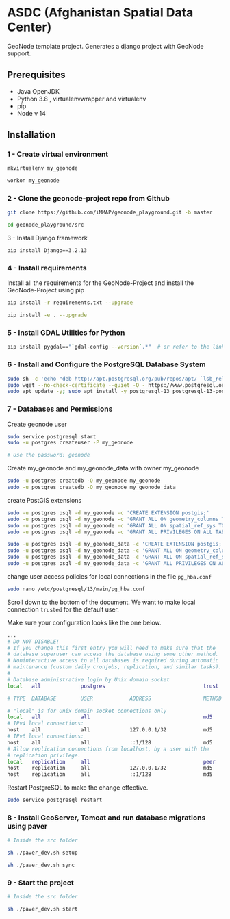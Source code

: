 # ASDC (Afghanistan Spatial Data Center)

GeoNode template project. Generates a django project with GeoNode support.

## Prerequisites

- Java OpenJDK
- Python 3.8 , virtualenvwrapper and virtualenv
- pip
- Node v 14

## Installation

### 1 - Create virtual environment

```bash
mkvirtualenv my_geonode
```

```bash
workon my_geonode
```

### 2 - Clone the geonode-project repo from Github

```bash
git clone https://github.com/iMMAP/geonode_playground.git -b master

cd geonode_playground/src
```

3 - Install Django framework

```bash
pip install Django==3.2.13
```

### 4 - Install requirements

Install all the requirements for the GeoNode-Project and install the GeoNode-Project using pip

```bash
pip install -r requirements.txt --upgrade

pip install -e . --upgrade

```

### 5 - Install GDAL Utilities for Python

```bash
pip install pygdal=="`gdal-config --version`.*"  # or refer to the link <Install GDAL for Development <https://training.geonode.geo-solutions.it/005_dev_workshop/004_devel_env/gdal_install.html>
```

### 6 - Install and Configure the PostgreSQL Database System

```bash
sudo sh -c 'echo "deb http://apt.postgresql.org/pub/repos/apt/ `lsb_release -cs`-pgdg main" >> /etc/apt/sources.list.d/pgdg.list'
sudo wget --no-check-certificate --quiet -O - https://www.postgresql.org/media/keys/ACCC4CF8.asc | sudo apt-key add -
sudo apt update -y; sudo apt install -y postgresql-13 postgresql-13-postgis-3 postgresql-13-postgis-3-scripts postgresql-13 postgresql-client-13
```

### 7 - Databases and Permissions

Create geonode user

```bash
sudo service postgresql start
sudo -u postgres createuser -P my_geonode

# Use the password: geonode
```

Create my_geonode and my_geonode_data with owner my_geonode

```bash
sudo -u postgres createdb -O my_geonode my_geonode
sudo -u postgres createdb -O my_geonode my_geonode_data
```

create PostGIS extensions

```bash
sudo -u postgres psql -d my_geonode -c 'CREATE EXTENSION postgis;'
sudo -u postgres psql -d my_geonode -c 'GRANT ALL ON geometry_columns TO PUBLIC;'
sudo -u postgres psql -d my_geonode -c 'GRANT ALL ON spatial_ref_sys TO PUBLIC;'
sudo -u postgres psql -d my_geonode -c 'GRANT ALL PRIVILEGES ON ALL TABLES IN SCHEMA public TO my_geonode;'

sudo -u postgres psql -d my_geonode_data -c 'CREATE EXTENSION postgis;'
sudo -u postgres psql -d my_geonode_data -c 'GRANT ALL ON geometry_columns TO PUBLIC;'
sudo -u postgres psql -d my_geonode_data -c 'GRANT ALL ON spatial_ref_sys TO PUBLIC;'
sudo -u postgres psql -d my_geonode_data -c 'GRANT ALL PRIVILEGES ON ALL TABLES IN SCHEMA public TO my_geonode;'
```

change user access policies for local connections in the file `pg_hba.conf`

```bash
sudo nano /etc/postgresql/13/main/pg_hba.conf
```

Scroll down to the bottom of the document. We want to make local connection `trusted` for the default user.

Make sure your configuration looks like the one below.

```bash
...
# DO NOT DISABLE!
# If you change this first entry you will need to make sure that the
# database superuser can access the database using some other method.
# Noninteractive access to all databases is required during automatic
# maintenance (custom daily cronjobs, replication, and similar tasks).
#
# Database administrative login by Unix domain socket
local   all             postgres                                trust

# TYPE  DATABASE        USER            ADDRESS                 METHOD

# "local" is for Unix domain socket connections only
local   all             all                                     md5
# IPv4 local connections:
host    all             all             127.0.0.1/32            md5
# IPv6 local connections:
host    all             all             ::1/128                 md5
# Allow replication connections from localhost, by a user with the
# replication privilege.
local   replication     all                                     peer
host    replication     all             127.0.0.1/32            md5
host    replication     all             ::1/128                 md5
```

Restart PostgreSQL to make the change effective.

```bash
sudo service postgresql restart
```

### 8 - Install GeoServer, Tomcat and run database migrations using paver

```bash
# Inside the src folder

sh ./paver_dev.sh setup

sh ./paver_dev.sh sync

```

### 9 - Start the project

```bash
# Inside the src folder

sh ./paver_dev.sh start
```
